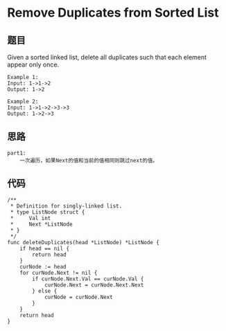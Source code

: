 # Remove Duplicates from Sorted List 

## 题目

Given a sorted linked list, delete all duplicates such that each element appear only once.

```
Example 1:
Input: 1->1->2
Output: 1->2

Example 2:
Input: 1->1->2->3->3
Output: 1->2->3
```


## 思路

```
part1:
    一次遍历，如果Next的值和当前的值相同则跳过next的值。 
```


## 代码


```golang
/**
 * Definition for singly-linked list.
 * type ListNode struct {
 *     Val int
 *     Next *ListNode
 * }
 */
func deleteDuplicates(head *ListNode) *ListNode {
    if head == nil {
        return head
    }
    curNode := head
    for curNode.Next != nil {
        if curNode.Next.Val == curNode.Val {
            curNode.Next = curNode.Next.Next
        } else {
            curNode = curNode.Next
        }
    }
    return head
}
```
